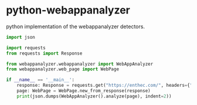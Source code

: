 # python-webappanalyzer

python implementation of the webappanalyzer detectors.

```python
import json

import requests
from requests import Response

from webappanalyzer.webappanalyzer import WebAppAnalyzer
from webappanalyzer.web_page import WebPage

if __name__ == '__main__':
    response: Response = requests.get("https://enthec.com/", headers={"User-Agent": "Mozilla/5.0 (X11; Linux x86_64; rv:127.0) Gecko/20100101 Firefox/127.0"})
    page: WebPage = WebPage.new_from_response(response)
    print(json.dumps(WebAppAnalyzer().analyze(page), indent=2))

```
